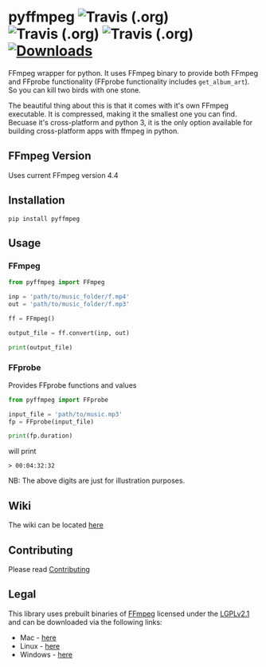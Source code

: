 # pyffmpeg    ![Travis (.org)](https://img.shields.io/travis/deuteronomy-works/pyffmpeg/build-linux?label=Linux&logo=linux&logoColor=white&style=for-the-badge)  ![Travis (.org)](https://img.shields.io/travis/deuteronomy-works/pyffmpeg/build-darwin?label=MacOs&logo=apple&style=for-the-badge)  ![Travis (.org)](https://img.shields.io/travis/deuteronomy-works/pyffmpeg/build-windows?label=Windows&logo=windows&style=for-the-badge)  [![Downloads](https://pepy.tech/badge/pyffmpeg)](https://pepy.tech/project/pyffmpeg)


FFmpeg wrapper for python. It uses FFmpeg binary to provide both FFmpeg and FFprobe functionality (FFprobe functionality includes `get_album_art`). So you can kill two birds with one stone.

The beautiful thing about this is that it comes with it's own FFmpeg executable. It is compressed, making it the smallest one you can find. Becuase it's cross-platform and python 3, it is the only option available for building cross-platform apps with ffmpeg in python.

## FFmpeg Version
Uses current FFmpeg version 4.4

## Installation
    pip install pyffmpeg

## Usage
### FFmpeg
```python
from pyffmpeg import FFmpeg

inp = 'path/to/music_folder/f.mp4'
out = 'path/to/music_folder/f.mp3'

ff = FFmpeg()

output_file = ff.convert(inp, out)

print(output_file)

```

### FFprobe
Provides FFprobe functions and values


```python
from pyffmpeg import FFprobe

input_file = 'path/to/music.mp3'
fp = FFprobe(input_file)

print(fp.duration)
```
will print
```shell
> 00:04:32:32
```
NB: The above digits are just for illustration purposes.


## Wiki
The wiki can be located [here](https://github.com/deuteronomy-works/pyffmpeg/wiki)


## Contributing
Please read [Contributing](https://github.com/deuteronomy-works/pyffmpeg/.github/contributing.md)

## Legal
This library uses prebuilt binaries of <a href=http://ffmpeg.org>FFmpeg</a> licensed under the <a href=http://www.gnu.org/licenses/old-licenses/lgpl-2.1.html>LGPLv2.1</a> and can be downloaded via the following links:
  * Mac - <a href="https://evermeet.cx/ffmpeg/">here</a>
  * Linux - <a href="https://johnvansickle.com/ffmpeg/">here</a>
  * Windows - <a href="https://www.gyan.dev/ffmpeg/builds/">here</a>
